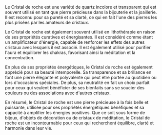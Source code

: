 Le Cristal de roche est une variété de quartz incolore et transparent qui est souvent utilisé en tant que pierre précieuse dans la bijouterie et la joaillerie. Il est reconnu pour sa pureté et sa clarté, ce qui en fait l'une des pierres les plus prisées par les amateurs de cristaux.

Le Cristal de roche est également souvent utilisé en lithothérapie en raison de ses propriétés curatives et énergisantes. Il est considéré comme étant un amplificateur d'énergie, capable de renforcer les effets des autres cristaux avec lesquels il est associé. Il est également utilisé pour purifier l'aura et équilibrer les chakras, favorisant ainsi la méditation et la concentration.

En plus de ses propriétés énergétiques, le Cristal de roche est également apprécié pour sa beauté intemporelle. Sa transparence et sa brillance en font une pierre élégante et polyvalente qui peut être portée au quotidien ou lors d'occasions spéciales. De plus, sa neutralité en fait un choix parfait pour ceux qui veulent bénéficier de ses bienfaits sans se soucier des couleurs ou des associations avec d'autres cristaux.

En résumé, le Cristal de roche est une pierre précieuse à la fois belle et puissante, utilisée pour ses propriétés énergétiques bénéfiques et sa capacité à amplifier les énergies positives. Que ce soit sous forme de bijoux, d'objets de décoration ou de cristaux de méditation, le Cristal de roche est un incontournable pour ceux qui recherchent équilibre, clarté et harmonie dans leur vie.